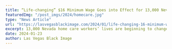 ```yaml
---
title: “Life-changing” $16 Minimum Wage Goes into Effect for 13,000 Nevada Home Care Workers Following Years of Strong Union Advocacy
featuredImg: "/post_imgs/2024/homecare.jpg"
type: "News Article"
url: "https://lasvegasblackimage.com/2024/01/life-changing-16-minimum-wage-goes-into-effect-for-13000-nevada-home-care-workers-following-years-of-strong-union-advocacy/"
excerpt: 13,000 Nevada home care workers’ lives are beginning to change dramatically as they start to see the state’s new $16 minimum wage show up in their paychecks. The average wage had previously stagnated at around $11 for over a decade, creating a crisis-level workforce shortage.
date: 2024-01-23
author: Las Vegas Black Image
---
```

